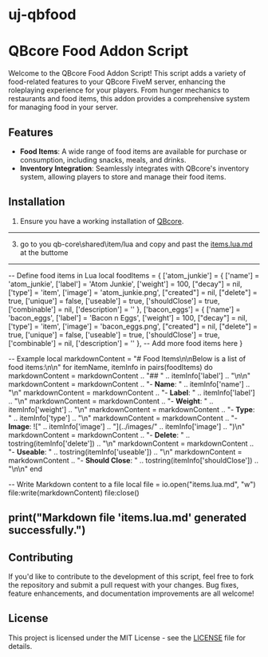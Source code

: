 # uj-qbfood

# QBcore Food Addon Script

Welcome to the QBcore Food Addon Script! This script adds a variety of food-related features to your QBcore FiveM server, enhancing the roleplaying experience for your players. From hunger mechanics to restaurants and food items, this addon provides a comprehensive system for managing food in your server.

## Features

- **Food Items**: A wide range of food items are available for purchase or consumption, including snacks, meals, and drinks.
- **Inventory Integration**: Seamlessly integrates with QBcore's inventory system, allowing players to store and manage their food items.


## Installation

1. Ensure you have a working installation of [QBcore](https://github.com/qbcore-framework/qb-core).
--------------------------------------------------------------------------------------------------------------------------------------------------------------------------------------------------------------------------------------------------------------------------------------------------------------
3. go to you qb-core\shared\item/lua and copy and past the [items.lua.md](items.lua.md) at the buttome
--------------------------------------------------------------------------------------------------------------------------------------------------------------------------------------------------------------------------------------------------------------------------------------------------------------

-- Define food items in Lua
local foodItems = {
    ['atom_junkie'] = {
        ['name'] = 'atom_junkie',
        ['label'] = 'Atom Junkie',
        ['weight'] = 100,
        ["decay"] = nil,
        ['type'] = 'item',
        ['image'] = 'atom_junkie.png',
        ["created"] = nil,
        ["delete"] = true,
        ['unique'] = false,
        ['useable'] = true,
        ['shouldClose'] = true,
        ['combinable'] = nil,
        ['description'] = ''
    },
    ['bacon_eggs'] = {
        ['name'] = 'bacon_eggs',
        ['label'] = 'Bacon n Eggs',
        ['weight'] = 100,
        ["decay"] = nil,
        ['type'] = 'item',
        ['image'] = 'bacon_eggs.png',
        ["created"] = nil,
        ["delete"] = true,
        ['unique'] = false,
        ['useable'] = true,
        ['shouldClose'] = true,
        ['combinable'] = nil,
        ['description'] = ''
    },
    -- Add more food items here
}

-- Example 
local markdownContent = "# Food Items\n\nBelow is a list of food items:\n\n"
for itemName, itemInfo in pairs(foodItems) do
    markdownContent = markdownContent .. "## " .. itemInfo['label'] .. "\n\n"
    markdownContent = markdownContent .. "- **Name**: " .. itemInfo['name'] .. "\n"
    markdownContent = markdownContent .. "- **Label**: " .. itemInfo['label'] .. "\n"
    markdownContent = markdownContent .. "- **Weight**: " .. itemInfo['weight'] .. "\n"
    markdownContent = markdownContent .. "- **Type**: " .. itemInfo['type'] .. "\n"
    markdownContent = markdownContent .. "- **Image**: ![" .. itemInfo['image'] .. "](../images/" .. itemInfo['image'] .. ")\n"
    markdownContent = markdownContent .. "- **Delete**: " .. tostring(itemInfo['delete']) .. "\n"
    markdownContent = markdownContent .. "- **Useable**: " .. tostring(itemInfo['useable']) .. "\n"
    markdownContent = markdownContent .. "- **Should Close**: " .. tostring(itemInfo['shouldClose']) .. "\n\n"
end

-- Write Markdown content to a file
local file = io.open("items.lua.md", "w")
file:write(markdownContent)
file:close()

print("Markdown file 'items.lua.md' generated successfully.")
--------------------------------------------------------------------------------------------------------------------------------------------------------------------------------------------------------------------------------------------------------------------------------------------------------------



## Contributing

If you'd like to contribute to the development of this script, feel free to fork the repository and submit a pull request with your changes. Bug fixes, feature enhancements, and documentation improvements are all welcome!

## License

This project is licensed under the MIT License - see the [LICENSE](LICENSE) file for details.

